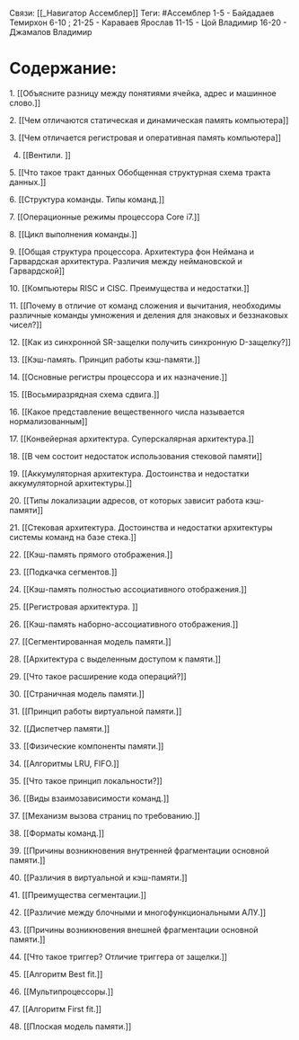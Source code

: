 Связи: [[_Навигатор Ассемблер]]
Теги: #Ассемблер 
1-5 - Байдадаев Темирхон
6-10 ; 21-25 - Караваев Ярослав
11-15 - Цой Владимир
16-20 - Джамалов Владимир

# Содержание:
1. [[Объясните разницу между понятиями ячейка, адрес и машинное слово.]]

2. [[Чем отличаются статическая и динамическая память компьютера]]

3. [[Чем отличается регистровая и оперативная память компьютера]]

4. [[Вентили. ]]

5. [[Что такое тракт данных Обобщенная структурная схема тракта данных.]]

6. [[Структура команды. Типы команд.]]

7. [[Операционные режимы процессора Core i7.]]

8. [[Цикл выполнения команды.]]

9. [[Общая структура процессора. Архитектура фон Неймана и Гарвардская архитектура. Различия между неймановской и Гарвардской]]

10. [[Компьютеры RISC и CISC. Преимущества и недостатки.]]

11. [[Почему в отличие от команд сложения и вычитания, необходимы различные команды умножения и деления для знаковых и беззнаковых чисел?]]

12. [[Как из синхронной SR-защелки получить синхронную D-защелку?]]

13. [[Кэш-память. Принцип работы кэш-памяти.]]

14. [[Основные регистры процессора и их назначение.]]

15. [[Восьмиразрядная схема сдвига.]]

16. [[Какое представление вещественного числа называется нормализованным]]

17. [[Конвейерная архитектура. Суперскалярная архитектура.]]

18. [[В чем состоит недостаток использования стековой памяти]]

19. [[Аккумуляторная архитектура. Достоинства и недостатки аккумуляторной архитектуры.]]

20. [[Типы локализации адресов, от которых зависит работа кэш-памяти]]

21. [[Стековая архитектура. Достоинства и недостатки архитектуры системы команд на базе стека.]]

22. [[Кэш-память прямого отображения.]]

23. [[Подкачка сегментов.]]

24. [[Кэш-память полностью ассоциативного отображения.]]

25. [[Регистровая архитектура. ]]

26. [[Кэш-память наборно-ассоциативного отображения.]]

27. [[Сегментированная модель памяти.]]

28. [[Архитектура с выделенным доступом к памяти.]]

29. [[Что такое расширение кода операций?]]

30. [[Страничная модель памяти.]]

31. [[Принцип работы виртуальной памяти.]]

32. [[Диспетчер памяти.]]

33. [[Физические компоненты памяти.]]

34. [[Алгоритмы LRU, FIFO.]]

35. [[Что такое принцип локальности?]]

36. [[Виды взаимозависимости команд.]]

37. [[Механизм вызова страниц по требованию.]]

38. [[Форматы команд.]]

39. [[Причины возникновения внутренней фрагментации основной памяти.]]

40. [[Различия в виртуальной и кэш-памяти.]]

41. [[Преимущества сегментации.]]

42. [[Различие между блочными и многофункциональными АЛУ.]]

43. [[Причины возникновения внешней фрагментации основной памяти.]]

44. [[Что такое триггер? Отличие триггера от защелки.]]

45. [[Алгоритм Best fit.]]

46. [[Мультипроцессоры.]]

47. [[Алгоритм First fit.]]

48. [[Плоская модель памяти.]]